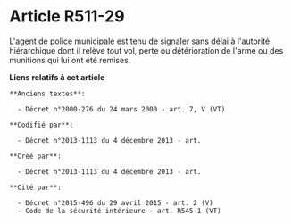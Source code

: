 # Article R511-29

L'agent de police municipale est tenu de signaler sans délai à l'autorité hiérarchique dont il relève tout vol, perte ou
détérioration de l'arme ou des munitions qui lui ont été remises.

**Liens relatifs à cet article**

	**Anciens textes**:

	  - Décret n°2000-276 du 24 mars 2000 - art. 7, V (VT)

	**Codifié par**:

	  - Décret n°2013-1113 du 4 décembre 2013 - art.

	**Créé par**:

	  - Décret n°2013-1113 du 4 décembre 2013 - art.

	**Cité par**:

	  - Décret n°2015-496 du 29 avril 2015 - art. 2 (V)
	  - Code de la sécurité intérieure - art. R545-1 (VT)
